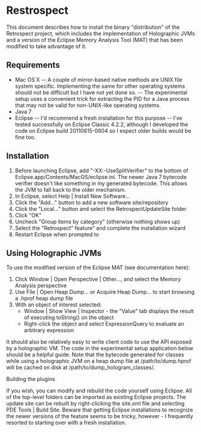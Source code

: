 Restrospect
===========

This document describes how to install the binary "distribution" of the Retrospect project, which includes the implementation of Holographic JVMs and a version of the Eclipse Memory Analysis Tool (MAT) that has been modified to take advantage of it.

Requirements
------------

- Mac OS X
-- A couple of mirror-based native methods are UNIX file system specific. Implementing the same for other operating systems should not be difficult but I have not yet done so.
-- The experimental setup uses a convenient trick for extracting the PID for a Java process that may not be valid for non-UNIX-like operating systems.
- Java 7
- Eclipse
-- I'd recommend a fresh installation for this purpose
-- I've tested successfully on Eclipse Classic 4.2.2, although I developed the code on Eclipse build 20110615-0604 so I expect older builds would be fine too.

Installation
------------

1. Before launching Eclipse, add "-XX:-UseSplitVerifier" to the bottom of Eclipse.app/Contents/MacOS/eclipse.ini. The newer Java 7 bytecode verifier doesn't like something in my generated bytecode. This allows the JVM to fall back to the older mechanism.
2. In Eclipse, select Help | Install New Software...
3. Click the "Add..." button to add a new software site/repository
4. Click the "Local..." button and select the RetrospectUpdateSite folder
5. Click "OK"
6. Uncheck "Group items by category" (otherwise nothing shows up)
7. Select the "Retrospect" feature" and complete the installation wizard
8. Restart Eclipse when prompted to

Using Holographic JVMs
----------------------

To use the modified version of the Eclipse MAT (see documentation here):
1. Click Window | Open Perspective | Other..., and select the Memory Analysis perspective
2. Use File | Open Heap Dump... or Acquire Heap Dump... to start browsing a .hprof heap dump file
3. With an object of interest selected:
    - Window | Show View | Inspector - the "Value" tab displays the result of executing toString() on the object
    - Right-click the object and select ExpressionQuery to evaluate an arbitrary expression

It should also be relatively easy to write client code to use the API exposed by a holographic VM. The code in the experimental setup application below should be a helpful guide. Note that the bytecode generated for classes while using a holographic JVM on a heap dump file at /path/to/dump.hprof will be cached on disk at /path/to/dump_hologram_classes/.

Building the plugins

If you wish, you can modify and rebuild the code yourself using Eclipse. All of the top-level folders can be imported as existing Eclipse projects. The update site can be rebuilt by right-clicking the site.xml file and selecting PDE Tools | Build Site.
Beware that getting Eclipse installations to recognize the newer versions of the feature seems to be tricky, however - I frequently resorted to starting over with a fresh installation.
